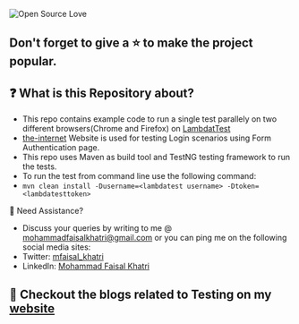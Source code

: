 
![Open Source Love](https://badges.frapsoft.com/os/v1/open-source.svg?v=103)

## Don't forget to give a :star: to make the project popular.

## :question: What is this Repository about?
- This repo contains example code to run a single test parallely on two different browsers(Chrome and Firefox) on 
  [LambdatTest][lambdawebsite]
- [the-internet][the-internet] Website is used for testing Login scenarios using Form Authentication page.
- This repo uses Maven as build tool and TestNG testing framework to run the tests.
- To run the test from command line use the following command:
- `mvn clean install -Dusername=<lambdatest username> -Dtoken=<lambdatesttoken>`

🧬 Need Assistance?

- Discuss your queries by writing to me @ [mohammadfaisalkhatri@gmail.com][mail] or you can ping me on the following social media sites:
- Twitter: [mfaisal_khatri][twitter]
- LinkedIn: [Mohammad Faisal Khatri][linkedin]

## :thought_balloon: Checkout the blogs related to Testing on my [website][]

[mail]: mohammadfaisalkhatri@gmail.com
[linkedin]: https://www.linkedin.com/in/faisalkhatri/
[twitter]: https://twitter.com/mfaisal_khatri
[lambdawebsite]:https://www.lambdatest.com/
[the-internet]: http://the-internet.herokuapp.com/
[website]: https://mfaisalkhatri.github.io